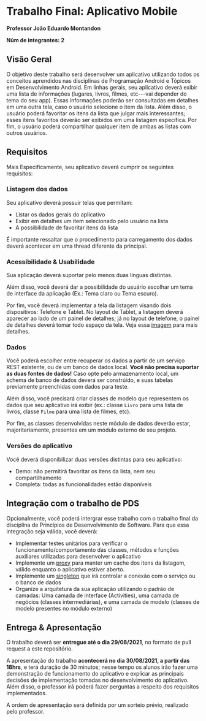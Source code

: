 # Trabalho Final: Aplicativo Mobile

**Professor João Eduardo Montandon**

**Núm de integrantes: 2**

## Visão Geral

O objetivo deste trabalho será desenvolver um aplicativo utilizando todos os conceitos aprendidos nas disciplinas de Programação Android e Tópicos em Desenvolvimento Android.
Em linhas gerais, seu aplicativo deverá exibir uma lista de informações (lugares, livros, filmes, etc---vai depender do tema do seu app).
Essas informações poderão ser consultadas em detalhes em uma outra tela, caso o usuário selecione o item da lista.
Além disso, o usuário poderá favoritar os itens da lista que julgar mais interessantes; esses itens favoritos deverão ser exibidos em uma listagem específica.
Por fim, o usuário poderá compartilhar qualquer item de ambas as listas com outros usuários.

## Requisitos

Mais Especificamente, seu aplicativo deverá cumprir os seguintes requisitos:

### Listagem dos dados

Seu aplicativo deverá possuir telas que permitam:
* Listar os dados gerais do aplicativo
* Exibir em detalhes um item selecionado pelo usuário na lista
* A possibilidade de favoritar itens da lista

É importante ressaltar que o procedimento para carregamento dos dados deverá acontecer em uma thread diferente da principal.

### Acessibilidade & Usabilidade

Sua aplicação deverá suportar pelo menos duas línguas distintas.

Além disso, você deverá dar a possibilidade do usuário escolhar um tema de interface da aplicação (Ex.: Tema claro ou Tema escuro).

Por fim, você deverá implementar a tela da listagem visando dois dispositivos: Telefone e Tablet.
No layout de Tablet, a listagem deverá aparecer ao lado de um painel de detalhes; já no layout de telefone, o painel de detalhes deverá tomar todo espaço da tela. Veja essa [imagem](https://developer.android.com/images/guide/fragments/fragment-screen-sizes.png) para mais detalhes.

### Dados

Você poderá escolher entre recuperar os dados a partir de um serviço REST existente, ou de um banco de dados local. **Você não precisa suportar as duas fontes de dados!**
Caso opte pelo armazenamento local, um schema de banco de dados deverá ser constrúido, e suas tabelas previamente preenchidas com dados para teste.

Além disso, você precisará criar classes de modelo que representem os dados que seu aplicativo irá exibir (ex.: classe `Livro` para uma lista de livros, classe `Filme` para uma lista de filmes, etc).

Por fim, as classes desenvolvidas neste módulo de dados deverão estar, majoritariamente, presentes em um módulo externo de seu projeto.

### Versões do aplicativo

Você deverá disponibilizar duas versões distintas para seu aplicativo:
* Demo: não permitirá favoritar os itens da lista, nem seu compartilhamento
* Completa: todas as funcionalidades estão disponíveis


## Integração com o trabalho de PDS

Opcionalmente, você poderá intergrar esse trabalho com o trabalho final da disciplina de Princípios de Desenvolvimento de Software.
Para que essa integração seja válida, você deverá:

* Implementar testes unitários para verificar o funcionamento/comportamento das classes, métodos e funções auxiliares utilizadas para desenvolver o aplicativo
* Implemente um [proxy](https://engsoftmoderna.info/cap6.html) para manter um cache dos itens da listagem, válido enquanto o aplicativo estiver aberto.
* Implemente um [singleton](https://engsoftmoderna.info/cap6.html) que irá controlar a conexão com o serviço ou o banco de dados
* Organize a arquitetura da sua aplicação utilizando o padrão de camadas: Uma camada de interface (Activities), uma camada de negócios (classes intermediárias), e uma camada de modelo (classes de modelo presentes no módulo externo)

## Entrega & Apresentação

O trabalho deverá ser **entregue até o dia 29/08/2021**, no formato de pull request a este repositório.

A apresentação do trabalho **acontecerá no dia 30/08/2021, a partir das 18hrs**, e terá duração de 30 minutos; nesse tempo os alunos irão fazer uma demonstração de funcionamento do aplicativo e explicar as principais decisões de implementação tomadas no desenvolvimento do aplicativo.
Além disso, o professor irá poderá fazer perguntas a respeito dos requisitos implementados.

A ordem de apresentação será definida por um sorteio prévio, realizado pelo professor.